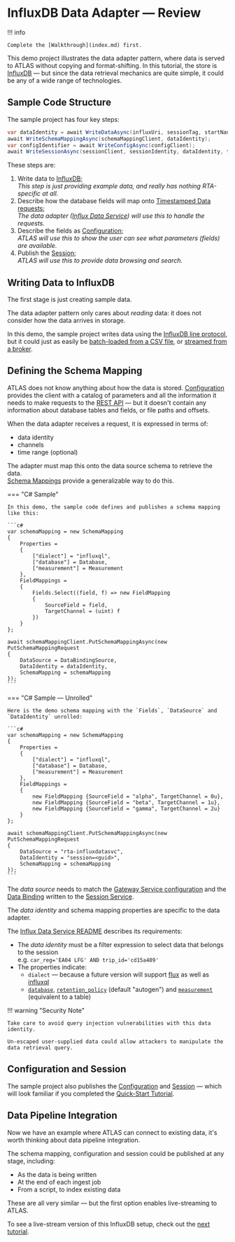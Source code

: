 # InfluxDB Data Adapter  &mdash; Review

!!! info

    Complete the [Walkthrough](index.md) first.

This demo project illustrates the data adapter pattern, where data is served to ATLAS without copying and format-shifting. In this tutorial, the store is [InfluxDB](https://www.influxdata.com/products/influxdb/) &mdash; but since the data retrieval mechanics are quite simple, it could be any of a wide range of technologies.

## Sample Code Structure

The sample project has four key steps:

```c# linenums="1"
var dataIdentity = await WriteDataAsync(influxUri, sessionTag, startNanos, durationNanos, intervalNanos);
await WriteSchemaMappingAsync(schemaMappingClient, dataIdentity);
var configIdentifier = await WriteConfigAsync(configClient);
await WriteSessionAsync(sessionClient, sessionIdentity, dataIdentity, timestamp, startNanos, durationNanos, configIdentifier);
```

These steps are:

1. Write data to [InfluxDB](https://www.influxdata.com/products/influxdb/);  
   _This step is just providing example data, and really has nothing RTA-specific at all._
2. Describe how the database fields will map onto [Timestamped Data requests](../../../../api/#operation/get-timestamped-data);  
   _The data adapter ([Influx Data Service](../../../services/rta-influxdatasvc/README.md)) will use this to handle the requests._
3. Describe the fields as [Configuration](../../configuration/index.md);  
   _ATLAS will use this to show the user can see what parameters (fields) are available._
4. Publish the [Session](../../sessions/index.md);  
   _ATLAS will use this to provide data browsing and search._

## Writing Data to InfluxDB

The first stage is just creating sample data.

The data adapter pattern only cares about _reading_ data: it does not consider how the data arrives in storage.

In this demo, the sample project writes data using the [InfluxDB line protocol](https://docs.influxdata.com/influxdb/v1.8/write_protocols/line_protocol_tutorial/), but it could just as easily be [batch-loaded from a CSV file](https://www.influxdata.com/blog/how-to-write-points-from-csv-to-influxdb/), or [streamed from a broker](https://www.influxdata.com/blog/influxdb-and-kafka-how-companies-are-integrating-the-two/).

## Defining the Schema Mapping

ATLAS does not know anything about how the data is stored. [Configuration](../../configuration/index.md) provides the client with a catalog of parameters and all the information it needs to make requests to the [REST API](../../../../api/#operation/get-timestamped-data) &mdash; but it doesn't contain any information about  database tables and fields, or file paths and offsets.

When the data adapter receives a request, it is expressed in terms of:

* data identity
* channels
* time range (optional)

The adapter must map this onto the data source schema to retrieve the data.  
[Schema Mappings](../../data/schema-mappings.md) provide a generalizable way to do this.

=== "C# Sample"

    In this demo, the sample code defines and publishes a schema mapping like this:

    ```c#
    var schemaMapping = new SchemaMapping
    {
        Properties =
        {
            ["dialect"] = "influxql",
            ["database"] = Database,
            ["measurement"] = Measurement
        },
        FieldMappings =
        {
            Fields.Select((field, f) => new FieldMapping
            {
                SourceField = field,
                TargetChannel = (uint) f
            })
        }
    };

    await schemaMappingClient.PutSchemaMappingAsync(new PutSchemaMappingRequest
    {
        DataSource = DataBindingSource,
        DataIdentity = dataIdentity,
        SchemaMapping = schemaMapping
    });
    ```

=== "C# Sample &mdash; Unrolled"

    Here is the demo schema mapping with the `Fields`, `DataSource` and `DataIdentity` unrolled:

    ```c#
    var schemaMapping = new SchemaMapping
    {
        Properties =
        {
            ["dialect"] = "influxql",
            ["database"] = Database,
            ["measurement"] = Measurement
        },
        FieldMappings =
        {
            new FieldMapping {SourceField = "alpha", TargetChannel = 0u},
            new FieldMapping {SourceField = "beta", TargetChannel = 1u},
            new FieldMapping {SourceField = "gamma", TargetChannel = 2u}
        }
    };

    await schemaMappingClient.PutSchemaMappingAsync(new PutSchemaMappingRequest
    {
        DataSource = "rta-influxdatasvc",
        DataIdentity = "session=<guid>",
        SchemaMapping = schemaMapping
    });
    ```

The _data source_ needs to match the [Gateway Service configuration](../../../services/rta-gatewaysvc/README.md#configuration) and the [Data Binding](../../sessions/data-bindings.md) written to the [Session Service](../../../services/rta-sessionsvc/README.md).

The _data identity_ and schema mapping properties are specific to the data adapter.

The [Influx Data Service README](../../../services/rta-influxdatasvc/README.md#publishing-schema-mappings) describes its requirements:

* The _data identity_ must be a filter expression to select data that belongs to the session  
  e.g. `car_reg='EA04 LFG' AND trip_id='cd15a409'`
* The properties indicate:
    * `dialect` &mdash; because a future version will support [flux](https://docs.influxdata.com/influxdb/v2.0/query-data/) as well as [influxql](https://docs.influxdata.com/influxdb/v2.0/query-data/influxql/)
    * [`database`](https://docs.influxdata.com/influxdb/v1.8/concepts/glossary/#database), [`retention_policy`](https://docs.influxdata.com/influxdb/v1.8/concepts/glossary/#retention-policy-rp) (default "autogen") and [`measurement`](https://docs.influxdata.com/influxdb/v1.8/concepts/glossary/#measurement) (equivalent to a table)

!!! warning "Security Note"

    Take care to avoid query injection vulnerabilities with this data identity.

    Un-escaped user-supplied data could allow attackers to manipulate the data retrieval query.

## Configuration and Session

The sample project also publishes the [Configuration](../../configuration/index.md) and [Session](../../sessions/index.md) &mdash; which will look familiar if you completed the [Quick-Start Tutorial](../quick-start/index.md).

## Data Pipeline Integration

Now we have an example where ATLAS can connect to existing data, it's worth thinking about data pipeline integration.

The schema mapping, configuration and session could be published at any stage, including:

* As the data is being written
* At the end of each ingest job
* From a script, to index existing data

These are all very similar &mdash; but the first option enables live-streaming to ATLAS.

To see a live-stream version of this InfluxDB setup, check out the [next tutorial](../live/index.md).
